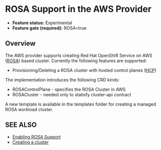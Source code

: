 # ROSA Support in the AWS Provider

- **Feature status:** Experimental
- **Feature gate (required):** ROSA=true

## Overview

The AWS provider supports creating Red Hat OpenShift Service on AWS ([ROSA](https://www.redhat.com/en/technologies/cloud-computing/openshift/aws)) based cluster. Currently the following features are supported:

- Provisioning/Deleting a ROSA cluster with hosted control planes ([HCP](https://docs.openshift.com/rosa/rosa_hcp/rosa-hcp-sts-creating-a-cluster-quickly.html))

The implementation introduces the following CRD kinds:

- ROSAControlPlane - specifies the ROSA Cluster in AWS
- ROSACluster - needed only to statisfy cluster-api contract

A new template is available in the templates folder for creating a managed ROSA workload cluster.

## SEE ALSO

* [Enabling ROSA Support](enabling.md)
* [Creating a cluster](creating-a-cluster.md)